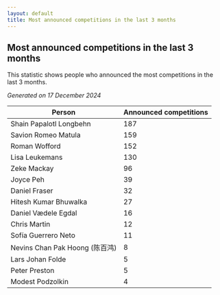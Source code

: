 ```yaml
---
layout: default
title: Most announced competitions in the last 3 months
---
```

## Most announced competitions in the last 3 months
This statistic shows people who announced the most competitions in the last 3 months.

*Generated on 17 December 2024*

| Person | Announced competitions |
| --- | --- |
| Shain Papalotl Longbehn | 187 |
| Savion Romeo Matula | 159 |
| Roman Wofford | 152 |
| Lisa Leukemans | 130 |
| Zeke Mackay | 96 |
| Joyce Peh | 39 |
| Daniel Fraser | 32 |
| Hitesh Kumar Bhuwalka | 27 |
| Daniel Vædele Egdal | 16 |
| Chris Martin | 12 |
| Sofía Guerrero Neto | 11 |
| Nevins Chan Pak Hoong (陈百鸿) | 8 |
| Lars Johan Folde | 5 |
| Peter Preston | 5 |
| Modest Podzolkin | 4 |
